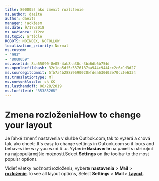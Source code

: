 ```yaml
---
title: 8000059 ako zmeniť rozloženie
ms.author: daeite
author: daeite
manager: jackiesm
ms.date: 9/17/2018
ms.audience: ITPro
ms.topic: article
ROBOTS: NOINDEX, NOFOLLOW
localization_priority: Normal
ms.custom:
- "993"
- "8000059"
ms.assetid: 8ea65090-8e05-4ab8-a30c-3bb6db6b75dd
ms.openlocfilehash: 32c1ca5df5b5376187ba944c9484cc2c6c1d3d27
ms.sourcegitcommit: 5fb7a4b28859690020efdea630d03e70cc0e6334
ms.translationtype: MT
ms.contentlocale: sk-SK
ms.lasthandoff: 06/28/2019
ms.locfileid: "35385266"
---
```

# <a name="how-to-change-your-layout"></a><span data-ttu-id="4b69c-102">Zmena rozloženia</span><span class="sxs-lookup"><span data-stu-id="4b69c-102">How to change your layout</span></span>

<span data-ttu-id="4b69c-103">Je ľahké zmeniť nastavenia v službe Outlook.com, tak to vyzerá a chová tak, ako chcete.</span><span class="sxs-lookup"><span data-stu-id="4b69c-103">It's easy to change settings in Outlook.com so it looks and behaves the way you want it to.</span></span> <span data-ttu-id="4b69c-104">Vyberte **Nastavenie** na paneli s nástrojmi na najpopulárnejšie možnosti.</span><span class="sxs-lookup"><span data-stu-id="4b69c-104">Select **Settings** on the toolbar to the most popular options.</span></span>

<span data-ttu-id="4b69c-105">Vidieť všetky možnosti rozloženia, vyberte **nastavenia** > **Mail** > [**rozloženie**](https://outlook.live.com/mail/options/mail/layout).</span><span class="sxs-lookup"><span data-stu-id="4b69c-105">To see all layout options, Select **Settings** > **Mail** > [**Layout**](https://outlook.live.com/mail/options/mail/layout).</span></span>
  